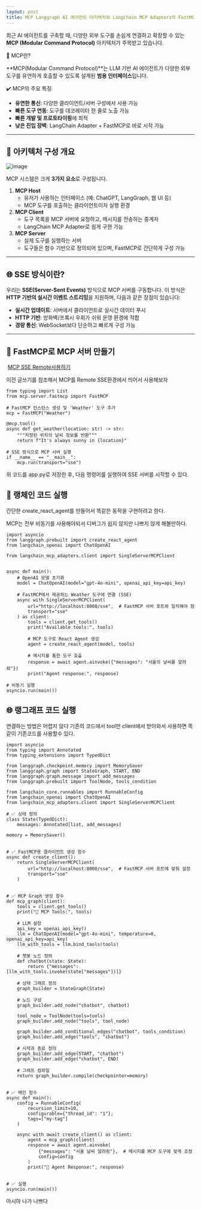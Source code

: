 ```yaml
---
layout: post
title: MCP Langgraph AI 에이전트 아키텍처와 LangChain MCP Adapters의 FastMCP SSE 예제
---
```

최근 AI 에이전트를 구축할 때, 다양한 외부 도구를 손쉽게 연결하고 확장할 수 있는 **MCP (Modular Command Protocol)** 아키텍처가 주목받고 있습니다.

🧩 MCP란?

**MCP(Modular Command Protocol)**는 LLM 기반 AI 에이전트가 다양한 외부 도구를 유연하게 호출할 수 있도록 설계된 **범용 인터페이스**입니다.

✔️ MCP의 주요 특징

-   **유연한 통신**: 다양한 클라이언트/서버 구성에서 사용 가능
-   **빠른 도구 연동**: 도구를 데코레이터 한 줄로 노출 가능
-   **빠른 개발 및 프로토타이핑**에 최적
-   **낮은 진입 장벽**: LangChain Adapter + FastMCP로 바로 시작 가능




---

## 🧱 아키텍처 구성 개요

![image](https://github.com/user-attachments/assets/a5eed240-9134-4ee7-88c9-40d0b8401d6f)


MCP 시스템은 크게 **3가지 요소**로 구성됩니다.

1.  **MCP Host**
    -   유저가 사용하는 인터페이스 (예: ChatGPT, LangGraph, 웹 UI 등)
    -   MCP 도구를 호출하는 클라이언트이자 실행 환경
2.  **MCP Client**
    -   도구 목록을 MCP 서버에 요청하고, 메시지를 전송하는 중계자
    -   LangChain MCP Adapter로 쉽게 구현 가능
3.  **MCP Server**
    -   실제 도구를 실행하는 서버
    -   도구들은 함수 기반으로 정의되어 있으며, FastMCP로 간단하게 구성 가능

---

## 🌐 SSE 방식이란?

우리는 **SSE(Server-Sent Events)** 방식으로 MCP 서버를 구동합니다. 이 방식은 **HTTP 기반의 실시간 이벤트 스트리밍**을 지원하며, 다음과 같은 장점이 있습니다:

-   **실시간 업데이트**: 서버에서 클라이언트로 실시간 데이터 푸시
-   **HTTP 기반**: 방화벽/프록시 우회가 쉬워 운영 환경에 적합
-   **경량 통신**: WebSocket보다 단순하고 빠르게 구성 가능

---

## 🚀 FastMCP로 MCP 서버 만들기

 [MCP SSE Remote사용하기](https://hyeong9647.tistory.com/entry/MCP-Remote-SSE-%EC%82%AC%EC%9A%A9%ED%95%98%EA%B8%B0)

이전 글쓰기를 참조해서 MCP를 Remote SSE환경에서 띄어서 사용해보자 

```
from typing import List
from mcp.server.fastmcp import FastMCP

# FastMCP 인스턴스 생성 및 'Weather' 도구 추가
mcp = FastMCP("Weather")

@mcp.tool()
async def get_weather(location: str) -> str:
    """지정된 위치의 날씨 정보를 반환"""
    return f"It's always sunny in {location}"

# SSE 방식으로 MCP 서버 실행
if __name__ == "__main__":
    mcp.run(transport="sse")
```

위 코드를 app.py로 저장한 후, 다음 명령어를 실행하여 SSE 서버를 시작할 수 있다.

## 🎯 랭체인 코드 실행

간단한 create\_react\_agent를 만들어서 똑같은 동작을 구현하려고 한다.

MCP는 전부 비동기를 사용해야되서 디버그가 쉽지 않지만 나쁘지 않게 해볼만하다.

```
import asyncio
from langgraph.prebuilt import create_react_agent
from langchain_openai import ChatOpenAI

from langchain_mcp_adapters.client import SingleServerMCPClient


async def main():
    # OpenAI 모델 초기화
    model = ChatOpenAI(model="gpt-4o-mini", openai_api_key=api_key)

    # FastMCP에서 제공하는 Weather 도구에 연결 (SSE)
    async with SingleServerMCPClient(
        url="http://localhost:8000/sse",  # FastMCP 서버 포트와 일치해야 함
        transport="sse"
    ) as client:
        tools = client.get_tools()
        print("Available tools:", tools)

        # MCP 도구로 React Agent 생성
        agent = create_react_agent(model, tools)

        # 메시지를 통한 도구 호출
        response = await agent.ainvoke({"messages": "서울의 날씨를 알려줘"})
        print("Agent response:", response)

# 비동기 실행
asyncio.run(main())
```

## 🌐 랭그래프 코드 실행

연결하는 방법은 어렵지 않다 기존의 코드에서 tool만 client에서 받아와서 사용하면 똑같이 기존코드를 사용할수 있다. 

```
import asyncio
from typing import Annotated
from typing_extensions import TypedDict

from langgraph.checkpoint.memory import MemorySaver
from langgraph.graph import StateGraph, START, END
from langgraph.graph.message import add_messages
from langgraph.prebuilt import ToolNode, tools_condition

from langchain_core.runnables import RunnableConfig
from langchain_openai import ChatOpenAI
from langchain_mcp_adapters.client import SingleServerMCPClient

# ✅ 상태 정의
class State(TypedDict):
    messages: Annotated[list, add_messages]

memory = MemorySaver()


# ✅ FastMCP용 클라이언트 생성 함수
async def create_client():
    return SingleServerMCPClient(
        url="http://localhost:8000/sse",  # FastMCP 서버 포트에 맞춰 설정
        transport="sse"
    )


# ✅ MCP Graph 생성 함수
def mcp_graph(client):
    tools = client.get_tools()
    print("🔧 MCP Tools:", tools)

    # LLM 설정
    api_key = openai_api_key()
    llm = ChatOpenAI(model="gpt-4o-mini", temperature=0, openai_api_key=api_key)
    llm_with_tools = llm.bind_tools(tools)

    # 챗봇 노드 정의
    def chatbot(state: State):
        return {"messages": [llm_with_tools.invoke(state["messages"])]}

    # 상태 그래프 정의
    graph_builder = StateGraph(State)

    # 노드 구성
    graph_builder.add_node("chatbot", chatbot)

    tool_node = ToolNode(tools=tools)
    graph_builder.add_node("tools", tool_node)

    graph_builder.add_conditional_edges("chatbot", tools_condition)
    graph_builder.add_edge("tools", "chatbot")

    # 시작과 종료 정의
    graph_builder.add_edge(START, "chatbot")
    graph_builder.add_edge("chatbot", END)

    # 그래프 컴파일
    return graph_builder.compile(checkpointer=memory)


# ✅ 메인 함수
async def main():
    config = RunnableConfig(
        recursion_limit=10,
        configurable={"thread_id": "1"},
        tags=["my-tag"]
    )

    async with await create_client() as client:
        agent = mcp_graph(client)
        response = await agent.ainvoke(
            {"messages": "서울 날씨 알려줘"},  # 메시지를 MCP 도구에 맞게 조정
            config=config
        )
        print("📨 Agent Response:", response)


# ✅ 실행
asyncio.run(main())
```

아시아 나가 나쁘다
